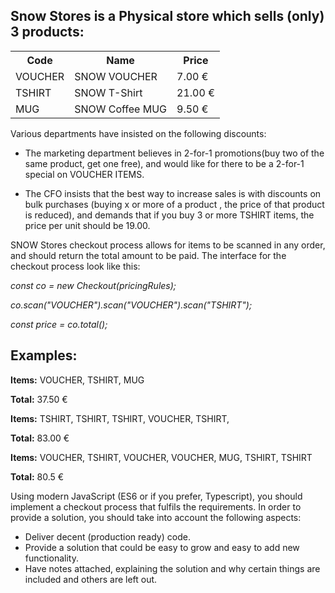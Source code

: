 Snow Stores is a Physical store which sells (only) 3 products:
-----------------------------------------------------------------------------------------
				    			   

<table>
    <tr><th>Code</th><th>Name</th><th>Price</th></tr>
    <tr><td>VOUCHER</td><td>SNOW VOUCHER</td><td>7.00 &euro;</td></tr>
    <tr><td>TSHIRT</td><td> SNOW T-Shirt</td><td>21.00 &euro;</td></tr>
    <tr><td>MUG</td><td>SNOW Coffee MUG</td><td>9.50 &euro;</td></tr>
</table>


Various departments have insisted on the following discounts:

* The marketing department believes in 2-for-1 promotions(buy two of the same product, get one free), and would like for there to be a 2-for-1 special on VOUCHER ITEMS.

* The CFO insists that the best way to increase sales is with discounts on bulk purchases (buying x or more of a product , the price of that product is reduced), and demands that if you buy 3 or more TSHIRT items, the price per unit should be 19.00.

SNOW Stores checkout process allows for items to be scanned in any order, and should return the total amount to be paid. The interface for the checkout process look like this:

*const co = new Checkout(pricingRules);*

*co.scan("VOUCHER").scan("VOUCHER").scan("TSHIRT");*

*const price = co.total();*


## Examples:

**Items:**	VOUCHER, TSHIRT, MUG

**Total:** 37.50 &euro;


**Items:**	TSHIRT, TSHIRT, TSHIRT, VOUCHER, TSHIRT, 

**Total:** 83.00 &euro;


**Items:**	VOUCHER, TSHIRT, VOUCHER, VOUCHER, MUG, TSHIRT, TSHIRT

**Total:** 80.5 &euro;



Using modern JavaScript (ES6 or if you prefer, Typescript), you should implement a checkout process that fulfils the requirements. In order to provide a solution, you should take into account the following aspects:

* Deliver decent (production ready) code.
* Provide a solution that could be easy to grow and easy to add new functionality.
* Have notes attached, explaining the solution and why certain things are included and others are left out.



